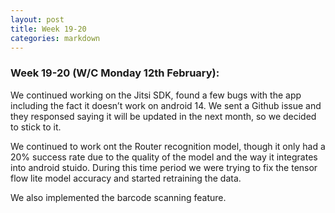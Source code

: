 ```yaml
---
layout: post
title: Week 19-20
categories: markdown
---
```


### Week 19-20 (W/C Monday 12th February):

We continued working on the Jitsi SDK, found a few bugs with the app including the fact it doesn’t work on android 14. We sent a Github issue and they responsed saying it will be updated in the next month, so we decided to stick to it.

We continued to work ont the Router recognition model, though it only had a 20% success rate due to the quality of the model and the way it integrates into android stuido. During this time period we were trying to fix the tensor flow lite model accuracy and started retraining the data.

We also implemented the barcode scanning feature.